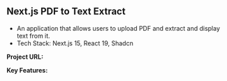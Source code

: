 ## Next.js PDF to Text Extract 

- An application that allows users to upload PDF and extract and display text from it.
- Tech Stack: Next.js 15, React 19, Shadcn

**Project URL:**


**Key Features:**




